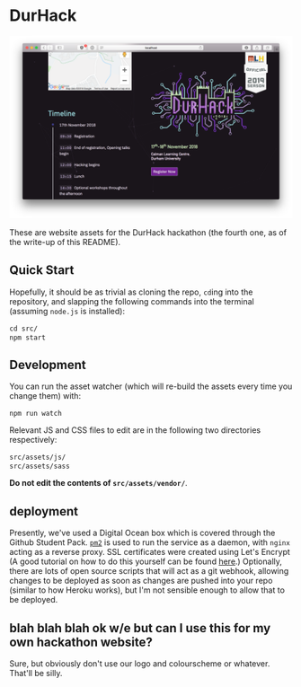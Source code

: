# DurHack

![hello world](screenshot.png)

These are website assets for the DurHack hackathon (the fourth one, as of the write-up of this README).

## Quick Start

Hopefully, it should be as trivial as cloning the repo, `cd`ing into the repository, and slapping the following commands into the terminal (assuming `node.js` is installed):

```
cd src/
npm start
```

## Development

You can run the asset watcher (which will re-build the assets every time you change them) with:

```
npm run watch
```

Relevant JS and CSS files to edit are in the following two directories respectively:

```
src/assets/js/
src/assets/sass
```

**Do not edit the contents of ```src/assets/vendor/```**.

## deployment

Presently, we've used a Digital Ocean box which is covered through the Github Student Pack. [`pm2`](http://pm2.keymetrics.io) is used to run the service as a daemon, with `nginx` acting as a reverse proxy. SSL certificates were created using Let's Encrypt (A good tutorial on how to do this yourself can be found [here](https://www.digitalocean.com/community/tutorials/how-to-secure-nginx-with-let-s-encrypt-on-ubuntu-16-04).) Optionally, there are lots of open source scripts that will act as a git webhook, allowing changes to be deployed as soon as changes are pushed into your repo (similar to how Heroku works), but I'm not sensible enough to allow that to be deployed.

## blah blah blah ok w/e but can I use this for my own hackathon website?

Sure, but obviously don't use our logo and colourscheme or whatever. That'll be silly.
